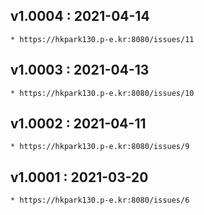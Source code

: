 
## v1.0004 : 2021-04-14
    * https://hkpark130.p-e.kr:8080/issues/11
## v1.0003 : 2021-04-13
    * https://hkpark130.p-e.kr:8080/issues/10
## v1.0002 : 2021-04-11
    * https://hkpark130.p-e.kr:8080/issues/9
## v1.0001 : 2021-03-20
    * https://hkpark130.p-e.kr:8080/issues/6
